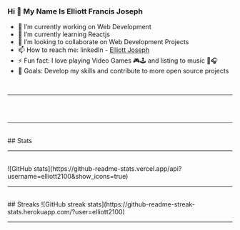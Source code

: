 ### Hi 👋 My Name Is Elliott Francis Joseph 

- 🔭 I’m currently working on Web Development
- 🌱 I’m currently learning Reactjs
- 👯 I’m looking to collaborate on Web Development Projects
- 📫 How to reach me: linkedIn - [Elliott Joseph](https://www.linkedin.com/in/elliott-joseph-6436411ab/)
- ⚡ Fun fact: I love playing Video Games 🎮🕹 and listing to music 🎵🎧
- 🥅 Goals: Develop my skills and contribute to more open source projects
<br>
<hr>
<br>
<!-- <img align="left" alt="Visual Studio Code" width="26px" />
<img align="left" alt="Visual Studio Code" width="26px"/>
<img align="left" alt="Visual Studio Code" width="26px"/>
<img align="left" alt="Visual Studio Code" width="26px"/>
<img align="left" alt="Visual Studio Code" width="26px"/>  -->
<br>
<hr>
<br>
## Stats
<br>
<hr>
<br>
![GitHub stats](https://github-readme-stats.vercel.app/api?username=elliott2100&show_icons=true)  
<br>
<hr>
<br>
## Streaks
![GitHub streak stats](https://github-readme-streak-stats.herokuapp.com/?user=elliott2100)  
<br>
<hr>
<br>
